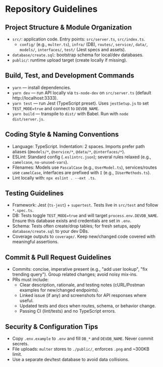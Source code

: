 # Repository Guidelines

## Project Structure & Module Organization
- `src/`: application code. Entry points: `src/server.ts`, `src/index.ts`.
  - `config/` (e.g., `multer.ts`), `infra/` (DB), `routes/`, `service/`, `data/`, `models/`, `interfaces/`, `test/` (Jest specs and assets).
- `database/create.sql`: bootstrap schema for local/dev databases.
- `public/`: runtime upload target (create locally if missing).

## Build, Test, and Development Commands
- `yarn` — install dependencies.
- `yarn dev` — run API locally via `ts-node-dev` on `src/server.ts` (default http://localhost:3333).
- `yarn test` — run Jest (TypeScript preset). Uses `jestSetup.js` to set `TEST_MODE=true` and connect to `DEVDB_NAME`.
- `yarn build` — transpile to `dist/` with Babel. Run with `node dist/server.js`.

## Coding Style & Naming Conventions
- Language: TypeScript. Indentation: 2 spaces. Imports prefer path aliases (`@models/*`, `@service/*`, `@data/*`, `@interfaces/*`).
- ESLint: Standard config (`.eslintrc.json`); several rules relaxed (e.g., `camelcase`, `no-unused-vars`).
- Filenames: Models use `PascalCase` (e.g., `UserModel.ts`), services/routes use `camelCase`, interfaces are prefixed with `I` (e.g., `IUserMethods.ts`).
- Lint locally with: `npx eslint . --ext .ts`.

## Testing Guidelines
- Framework: Jest (`ts-jest`) + `supertest`. Tests live in `src/test` and follow `*.spec.ts`.
- DB: Tests toggle `TEST_MODE=true` and will target `process.env.DEVDB_NAME`. Ensure this database exists and credentials are set in `.env`.
- Schema: Tests often create/drop tables; for fresh setups, apply `database/create.sql` to your dev DBs.
- Coverage outputs to `coverage/`. Keep new/changed code covered with meaningful assertions.

## Commit & Pull Request Guidelines
- Commits: concise, imperative present (e.g., "add user lookup", "fix trending query"). Group related changes; avoid noisy mix-ins.
- PRs must include:
  - Clear description, rationale, and testing notes (cURL/Postman examples for new/changed endpoints).
  - Linked issue (if any) and screenshots for API responses where useful.
  - Updated tests and docs when routes, schema, or behavior change.
  - Passing CI (lint/tests) and no TypeScript errors.

## Security & Configuration Tips
- Copy `.env.example` to `.env` and fill `DB_*` and `DEVDB_NAME`. Never commit secrets.
- File uploads: `multer` stores to `./public/`, enforces `.png` and ~300KB limit.
- Use a separate dev/test database to avoid data collisions.

